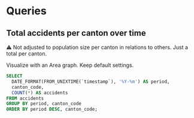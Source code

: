 # Queries

## Total accidents per canton over time

⚠️ Not adjusted to population size per canton in relations to others. Just a total per canton.

Visualize with an Area graph. Keep default settings.

```sql
SELECT
  DATE_FORMAT(FROM_UNIXTIME(`timestamp`), '%Y-%m') AS period,
  canton_code,
  COUNT(*) AS accidents
FROM accidents
GROUP BY period, canton_code
ORDER BY period DESC, canton_code;
```
